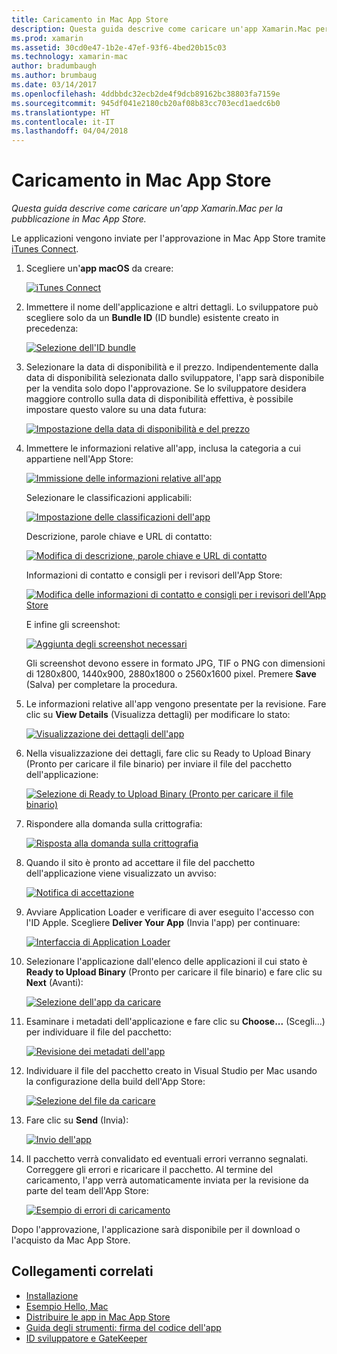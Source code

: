 ```yaml
---
title: Caricamento in Mac App Store
description: Questa guida descrive come caricare un'app Xamarin.Mac per la pubblicazione in Mac App Store.
ms.prod: xamarin
ms.assetid: 30cd0e47-1b2e-47ef-93f6-4bed20b15c03
ms.technology: xamarin-mac
author: bradumbaugh
ms.author: brumbaug
ms.date: 03/14/2017
ms.openlocfilehash: 4ddbbdc32ecb2de4f9dcb89162bc38803fa7159e
ms.sourcegitcommit: 945df041e2180cb20af08b83cc703ecd1aedc6b0
ms.translationtype: HT
ms.contentlocale: it-IT
ms.lasthandoff: 04/04/2018
---
```

# <a name="upload-to-mac-app-store"></a>Caricamento in Mac App Store

_Questa guida descrive come caricare un'app Xamarin.Mac per la pubblicazione in Mac App Store._

Le applicazioni vengono inviate per l'approvazione in Mac App Store tramite [iTunes Connect](http://itunesconnect.apple.com/).

1. Scegliere un'**app macOS** da creare: 

    [![](uploading-images/image65.png "iTunes Connect")](uploading-images/image65.png#lightbox)

2. Immettere il nome dell'applicazione e altri dettagli. Lo sviluppatore può scegliere solo da un **Bundle ID** (ID bundle) esistente creato in precedenza: 

    [![](uploading-images/image66.png "Selezione dell'ID bundle")](uploading-images/image66.png#lightbox)

3. Selezionare la data di disponibilità e il prezzo. Indipendentemente dalla data di disponibilità selezionata dallo sviluppatore, l'app sarà disponibile per la vendita solo dopo l'approvazione. Se lo sviluppatore desidera maggiore controllo sulla data di disponibilità effettiva, è possibile impostare questo valore su una data futura: 

    [![](uploading-images/image67.png "Impostazione della data di disponibilità e del prezzo")](uploading-images/image67.png#lightbox)

4. Immettere le informazioni relative all'app, inclusa la categoria a cui appartiene nell'App Store: 

    [![](uploading-images/image68.png "Immissione delle informazioni relative all'app")](uploading-images/image68.png#lightbox) 

    Selezionare le classificazioni applicabili: 

    [![](uploading-images/image69.png "Impostazione delle classificazioni dell'app")](uploading-images/image69.png#lightbox) 

    Descrizione, parole chiave e URL di contatto: 

    [![](uploading-images/image70.png "Modifica di descrizione, parole chiave e URL di contatto")](uploading-images/image70.png#lightbox) 

    Informazioni di contatto e consigli per i revisori dell'App Store: 

    [![](uploading-images/image71.png "Modifica delle informazioni di contatto e consigli per i revisori dell'App Store")](uploading-images/image71.png#lightbox) 

    E infine gli screenshot: 

    [![](uploading-images/image72.png "Aggiunta degli screenshot necessari")](uploading-images/image72.png#lightbox) 

    Gli screenshot devono essere in formato JPG, TIF o PNG con dimensioni di 1280x800, 1440x900, 2880x1800 o 2560x1600 pixel. Premere **Save** (Salva) per completare la procedura.

5. Le informazioni relative all'app vengono presentate per la revisione. Fare clic su **View Details** (Visualizza dettagli) per modificare lo stato: 

    [![](uploading-images/image73.png "Visualizzazione dei dettagli dell'app")](uploading-images/image73.png#lightbox)

6. Nella visualizzazione dei dettagli, fare clic su Ready to Upload Binary (Pronto per caricare il file binario) per inviare il file del pacchetto dell'applicazione: 

    [![](uploading-images/image74.png "Selezione di Ready to Upload Binary (Pronto per caricare il file binario)")](uploading-images/image74.png#lightbox)

7. Rispondere alla domanda sulla crittografia: 

    [![](uploading-images/image75.png "Risposta alla domanda sulla crittografia")](uploading-images/image75.png#lightbox)

8. Quando il sito è pronto ad accettare il file del pacchetto dell'applicazione viene visualizzato un avviso: 

    [![](uploading-images/image76.png "Notifica di accettazione")](uploading-images/image76.png#lightbox)

9. Avviare Application Loader e verificare di aver eseguito l'accesso con l'ID Apple.
Scegliere **Deliver Your App** (Invia l'app) per continuare: 

    [![](uploading-images/image77.png "Interfaccia di Application Loader")](uploading-images/image77.png#lightbox)

10. Selezionare l'applicazione dall'elenco delle applicazioni il cui stato è **Ready to Upload Binary** (Pronto per caricare il file binario) e fare clic su **Next** (Avanti): 

    [![](uploading-images/image78.png "Selezione dell'app da caricare")](uploading-images/image78.png#lightbox)

11. Esaminare i metadati dell'applicazione e fare clic su **Choose...**  (Scegli...) per individuare il file del pacchetto: 

    [![](uploading-images/image79.png "Revisione dei metadati dell'app")](uploading-images/image79.png#lightbox)

12. Individuare il file del pacchetto creato in Visual Studio per Mac usando la configurazione della build dell'App Store: 

    [![](uploading-images/image80.png "Selezione del file da caricare")](uploading-images/image80.png#lightbox)

13. Fare clic su **Send** (Invia): 

    [![](uploading-images/image81.png "Invio dell'app")](uploading-images/image81.png#lightbox)

14. Il pacchetto verrà convalidato ed eventuali errori verranno segnalati. Correggere gli errori e ricaricare il pacchetto. Al termine del caricamento, l'app verrà automaticamente inviata per la revisione da parte del team dell'App Store: 

    [![](uploading-images/image82.png "Esempio di errori di caricamento")](uploading-images/image82.png#lightbox)

Dopo l'approvazione, l'applicazione sarà disponibile per il download o l'acquisto da Mac App Store.

## <a name="related-links"></a>Collegamenti correlati

- [Installazione](~//mac/get-started/installation.md)
- [Esempio Hello, Mac](~//mac/get-started/hello-mac.md)
- [Distribuire le app in Mac App Store](https://developer.apple.com/devcenter/mac/checklist/)
- [Guida degli strumenti: firma del codice dell'app](https://developer.apple.com/library/mac/#documentation/ToolsLanguages/Conceptual/OSXWorkflowGuide/CodeSigning/CodeSigning.html)
- [ID sviluppatore e GateKeeper](https://developer.apple.com/resources/developer-id/)
